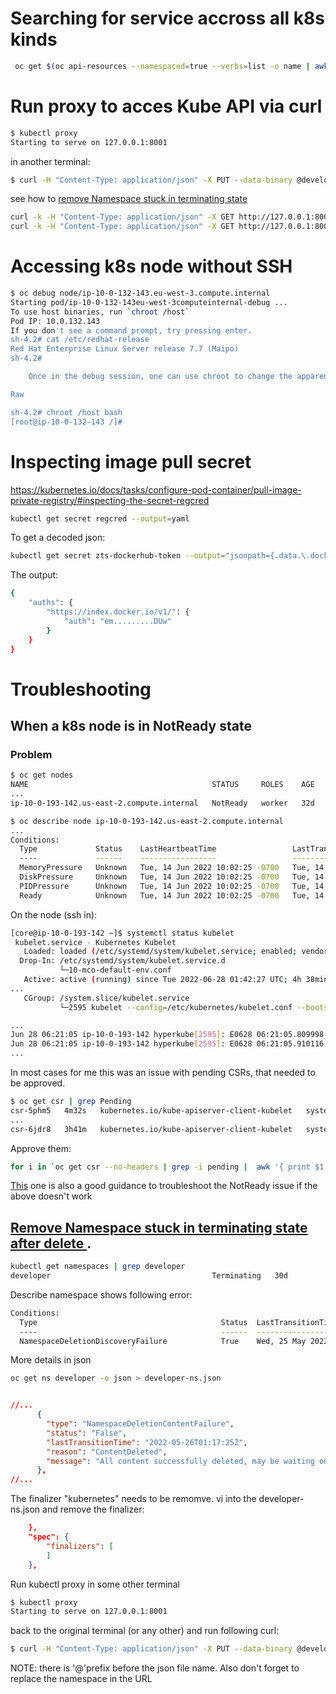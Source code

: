 # Searching for service accross all k8s kinds
```sh
 oc get $(oc api-resources --namespaced=true --verbs=list -o name | awk '{printf "%s%s",sep,$0;sep=","}') --ignore-not-found -n default -o=custom-columns=KIND:.kind,NAME:.metadata.name --sort-by='kind' | grep my-service  | grep -v Event
```
# Run proxy to acces Kube API via curl
```sh
$ kubectl proxy
Starting to serve on 127.0.0.1:8001
```

in another terminal:
```sh
$ curl -H "Content-Type: application/json" -X PUT --data-binary @developer-ns.json http://127.0.0.1:8001/api/v1/namespaces/developer/finalize
```
see how to [remove Namespace stuck in terminating state](https://github.com/grelaxus/notes-pub/edit/master/k8s/k8s-notes.md#remove-namespace-stuck-in-terminating-state-after-delete-)
```sh
curl -k -H "Content-Type: application/json" -X GET http://127.0.0.1:8001/
curl -k -H "Content-Type: application/json" -X GET http://127.0.0.1:8001/.well-known/openid-configuration
```


# Accessing k8s node without SSH

```sh
$ oc debug node/ip-10-0-132-143.eu-west-3.compute.internal
Starting pod/ip-10-0-132-143eu-west-3computeinternal-debug ...
To use host binaries, run `chroot /host`
Pod IP: 10.0.132.143
If you don't see a command prompt, try pressing enter.
sh-4.2# cat /etc/redhat-release 
Red Hat Enterprise Linux Server release 7.7 (Maipo)
sh-4.2#

    Once in the debug session, one can use chroot to change the apparent root directory to the one of the underlying host:

Raw

sh-4.2# chroot /host bash
[root@ip-10-0-132-143 /]#  
```

# Inspecting image pull secret
https://kubernetes.io/docs/tasks/configure-pod-container/pull-image-private-registry/#inspecting-the-secret-regcred
```sh
kubectl get secret regcred --output=yaml
```
To get a decoded json:
```sh
kubectl get secret zts-dockerhub-token --output="jsonpath={.data.\.dockerconfigjson}" | base64 --decode
```
The output:
```sh
{
    "auths": {
        "https://index.docker.io/v1/": {
            "auth": "em.........DUw"
        }
    }
}
```

# Troubleshooting

## When a k8s node is in NotReady state

### Problem
```sh
$ oc get nodes
NAME                                         STATUS     ROLES    AGE   VERSION
...
ip-10-0-193-142.us-east-2.compute.internal   NotReady   worker   32d   v1.19.0+e49167a

$ oc describe node ip-10-0-193-142.us-east-2.compute.internal
...
Conditions:
  Type             Status    LastHeartbeatTime                 LastTransitionTime                Reason              Message
  ----             ------    -----------------                 ------------------                ------              -------
  MemoryPressure   Unknown   Tue, 14 Jun 2022 10:02:25 -0700   Tue, 14 Jun 2022 10:06:04 -0700   NodeStatusUnknown   Kubelet stopped posting node status.
  DiskPressure     Unknown   Tue, 14 Jun 2022 10:02:25 -0700   Tue, 14 Jun 2022 10:06:04 -0700   NodeStatusUnknown   Kubelet stopped posting node status.
  PIDPressure      Unknown   Tue, 14 Jun 2022 10:02:25 -0700   Tue, 14 Jun 2022 10:06:04 -0700   NodeStatusUnknown   Kubelet stopped posting node status.
  Ready            Unknown   Tue, 14 Jun 2022 10:02:25 -0700   Tue, 14 Jun 2022 10:06:04 -0700   NodeStatusUnknown   Kubelet stopped posting node status.
```
On the node (ssh in):  
```sh
[core@ip-10-0-193-142 ~]$ systemctl status kubelet
 kubelet.service - Kubernetes Kubelet
   Loaded: loaded (/etc/systemd/system/kubelet.service; enabled; vendor preset: enabled)
  Drop-In: /etc/systemd/system/kubelet.service.d
           └─10-mco-default-env.conf
   Active: active (running) since Tue 2022-06-28 01:42:27 UTC; 4h 38min ago
...
   CGroup: /system.slice/kubelet.service
           └─2595 kubelet --config=/etc/kubernetes/kubelet.conf --bootstrap-kubeconfig=/etc/kubernetes/kubeconfig --kubeconfig=/var/lib/kubelet/kubeconfig --container-runtime=remote --container-run>

...
Jun 28 06:21:05 ip-10-0-193-142 hyperkube[2595]: E0628 06:21:05.809998    2595 kubelet.go:2190] node "ip-10-0-193-142.us-east-2.compute.internal" not found
Jun 28 06:21:05 ip-10-0-193-142 hyperkube[2595]: E0628 06:21:05.910116    2595 kubelet.go:2190] node "ip-10-0-193-142.us-east-2.compute.internal" not found
...
```
In most cases for me this was an issue with pending CSRs, that needed to be approved. 
```sh
$ oc get csr | grep Pending
csr-5phm5   4m32s   kubernetes.io/kube-apiserver-client-kubelet   system:serviceaccount:openshift-machine-config-operator:node-bootstrapper   Pending
...
csr-6jdr8   3h41m   kubernetes.io/kube-apiserver-client-kubelet   system:serviceaccount:openshift-machine-config-operator:node-bootstrapper   Pending
```
Approve them:
```sh
for i in `oc get csr --no-headers | grep -i pending |  awk '{ print $1 }'`; do oc adm certificate approve $i; done
```

[This](https://komodor.com/learn/how-to-fix-kubernetes-node-not-ready-error/) one is also a good guidance to troubleshoot the NotReady issue if the above doesn't work

## [Remove Namespace stuck in terminating state after delete ](https://linuxhelp4u.blogspot.com/2019/01/kubernetes-remove-namespace-stuck-in.html).  
```sh
kubectl get namespaces | grep developer
developer                                    Terminating   30d
```
Describe namespace shows following error:
```sh
Conditions:
  Type                                         Status  LastTransitionTime               Reason                  Message
  ----                                         ------  ------------------               ------                  -------
  NamespaceDeletionDiscoveryFailure            True    Wed, 25 May 2022 18:30:16 -0700  DiscoveryFailed         Discovery failed for some groups, 1 failing: unable to retrieve the complete list of server APIs: metrics.k8s.io/v1beta1: the server is currently unable to handle the request
```
More details in json
```sh
oc get ns developer -o json > developer-ns.json
```
```json

//...
      {
        "type": "NamespaceDeletionContentFailure",
        "status": "False",
        "lastTransitionTime": "2022-05-26T01:17:25Z",
        "reason": "ContentDeleted",
        "message": "All content successfully deleted, may be waiting on finalization"
      },
//...
```
The finalizer "kubernetes" needs to be remomve. vi into the developer-ns.json and remove the finalizer:
```json
    },
    "spec": {
        "finalizers": [
        ]
    },
```
Run kubectl proxy in some other terminal
```sh
$ kubectl proxy
Starting to serve on 127.0.0.1:8001
```
back to the original terminal (or any other) and run following curl:
```sh
$ curl -H "Content-Type: application/json" -X PUT --data-binary @developer-ns.json http://127.0.0.1:8001/api/v1/namespaces/developer/finalize
```
NOTE: there is '@'prefix before the json file name. Also don't forget to replace the namespace in the URL
